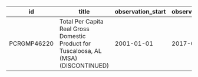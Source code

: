 | id          | title                                                                                | observation_start   | observation_end   |
|-------------|--------------------------------------------------------------------------------------|---------------------|-------------------|
| PCRGMP46220 | Total Per Capita Real Gross Domestic Product for Tuscaloosa, AL (MSA) (DISCONTINUED) | 2001-01-01          | 2017-01-01        |